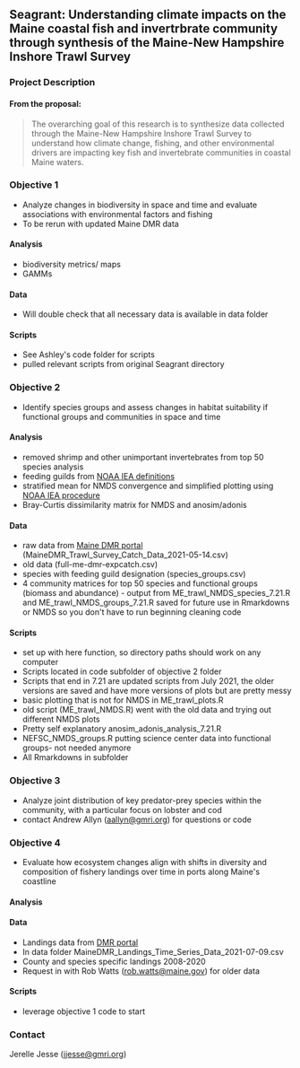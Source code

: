 ## Seagrant: Understanding climate impacts on the Maine coastal fish and invertrbrate community through synthesis of the Maine-New Hampshire Inshore Trawl Survey

### Project Description

#### From the proposal:

 > The overarching goal of this research is to synthesize data collected through the Maine-New Hampshire Inshore Trawl Survey to understand how climate change, fishing, and other environmental drivers are impacting key fish and invertebrate communities in coastal Maine waters.


### Objective 1

* Analyze changes in biodiversity in space and time and evaluate associations with environmental factors and fishing
* To be rerun with updated Maine DMR data

#### Analysis
* biodiversity metrics/ maps
* GAMMs

#### Data
* Will double check that all necessary data is available in data folder

#### Scripts
* See Ashley's code folder for scripts
* pulled relevant scripts from original Seagrant directory


### Objective 2

* Identify species groups and assess changes in habitat suitability if functional groups and communities in space and time

#### Analysis
* removed shrimp and other unimportant invertebrates from top 50 species analysis
* feeding guilds from [NOAA IEA definitions](https://noaa-edab.github.io/tech-doc/aggroups.html)
* stratified mean for NMDS convergence and simplified plotting using [NOAA IEA procedure](https://noaa-edab.github.io/tech-doc/inshoresurvdat.html#data-analysis-29)
* Bray-Curtis dissimilarity matrix for NMDS and anosim/adonis

#### Data
* raw data from [Maine DMR portal](https://mainedmr.shinyapps.io/MaineDMR_Trawl_Survey_Portal/) (MaineDMR_Trawl_Survey_Catch_Data_2021-05-14.csv)
* old data (full-me-dmr-expcatch.csv) 
* species with feeding guild designation (species_groups.csv)
* 4 community matrices for top 50 species and functional groups (biomass and abundance) - output from ME_trawl_NMDS_species_7.21.R and ME_trawl_NMDS_groups_7.21.R saved for future use in Rmarkdowns or NMDS so you don't have to run beginning cleaning code

#### Scripts
* set up with here function, so directory paths should work on any computer
* Scripts located in code subfolder of objective 2 folder
* Scripts that end in 7.21 are updated scripts from July 2021, the older versions are saved and have more versions of plots but are pretty messy 
* basic plotting that is not for NMDS in ME_trawl_plots.R
* old script (ME_trawl_NMDS.R) went with the old data and trying out different NMDS plots
* Pretty self explanatory anosim_adonis_analysis_7.21.R 
* NEFSC_NMDS_groups.R putting science center data into functional groups- not needed anymore
* All Rmarkdowns in subfolder 

### Objective 3

* Analyze joint distribution of key predator-prey species within the community, with a particular focus on lobster and cod
* contact Andrew Allyn (aallyn@gmri.org) for questions or code

### Objective 4

* Evaluate how ecosystem changes align with shifts in diversity and composition of fishery landings over time in ports along Maine's coastline

#### Analysis


#### Data
* Landings data from [DMR portal](https://mainedmr.shinyapps.io/Landings_Portal/) 
* In data folder MaineDMR_Landings_Time_Series_Data_2021-07-09.csv
* County and species specific landings 2008-2020
* Request in with Rob Watts (rob.watts@maine.gov) for older data

#### Scripts
* leverage objective 1 code to start

### Contact

Jerelle Jesse (jjesse@gmri.org)
